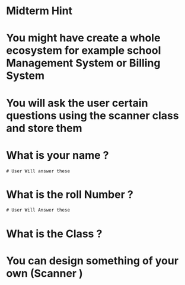 # Midterm Hint
# You might have create a whole ecosystem for example school Management System or Billing System

# You will ask the user certain questions using the scanner class and store them

# What is your name ?
    # User Will answer these
# What is the roll Number ?
    # User Will Answer these
# What is the Class ?

# You can design something of your own (Scanner )
